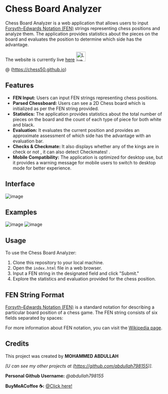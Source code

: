 # Chess Board Analyzer

Chess Board Analyzer is a web application that allows users to input [Forsyth–Edwards Notation (FEN)](https://en.wikipedia.org/wiki/Forsyth%E2%80%93Edwards_Notation) strings representing chess positions and analyze them. The application provides statistics about the pieces on the board and evaluates the position to determine which side has the advantage.

The website is currently live [here](https://chess50.github.io) <img src="https://media.tenor.com/yjOrdcOkLPUAAAAi/green-dot.gif" alt="Live" width="30" height="30" >

@ (https://chess50.github.io)

## Features

- **FEN Input:** Users can input FEN strings representing chess positions.
- **Parsed Chessboard:** Users can see a 2D Chess board which is initialized as per the FEN string provided.
- **Statistics:** The application provides statistics about the total number of pieces on the board and the count of each type of piece for both white and black.
- **Evaluation:** It evaluates the current position and provides an approximate assessment of which side has the advantage with an evaluation bar.
- **Checks & Checkmate:** It also displays whether any of the kings are in check or not , it can also detect Checkmates! .
- **Mobile Compatibility:** The application is optimized for desktop use, but it provides a warning message for mobile users to switch to desktop mode for better experience.

 ## Interface

 ![image](https://github.com/chess50/chess50.github.io/assets/167095253/ba2a95b0-bc0e-4443-b4bd-f3ab9bbc5988)


  
 ## Examples
  
 ![image](https://github.com/chess50/chess50.github.io/assets/167095253/1f3bb4cf-dc4e-4469-bb66-57346389e599)
 ![image](https://github.com/chess50/chess50.github.io/assets/167095253/de525a05-6ec7-42a8-88c8-3c0950ce4704)




## Usage

To use the Chess Board Analyzer:

1. Clone this repository to your local machine.
2. Open the `index.html` file in a web browser.
3. Input a FEN string in the designated field and click "Submit."
4. Explore the statistics and evaluation provided for the chess position.

## FEN String Format

[Forsyth–Edwards Notation (FEN)](https://en.wikipedia.org/wiki/Forsyth%E2%80%93Edwards_Notation) is a standard notation for describing a particular board position of a chess game. The FEN string consists of six fields separated by spaces:



For more information about FEN notation, you can visit the [Wikipedia page](https://en.wikipedia.org/wiki/Forsyth%E2%80%93Edwards_Notation).

## Credits

This project was created by **MOHAMMED ABDULLAH**  

*[U can see my other projects at (https://github.com/abdullah798155)].*

**Personal Github Username:** *@abdullah798155*

**BuyMeACoffee ☕:** [@Click here!](https://buymeacoffee.com/abdullah79g)

